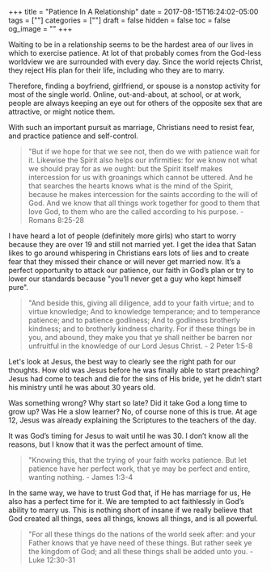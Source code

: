 +++
title = "Patience In A Relationship"
date = 2017-08-15T16:24:02-05:00
tags = [""]
categories = [""]
draft = false
hidden = false
toc = false
og_image = ""
+++

Waiting to be in a relationship seems to be the hardest area of our lives in which to exercise patience. At lot of that probably comes from the God-less worldview we are surrounded with every day. Since the world rejects Christ, they reject His plan for their life, including who they are to marry.

<!--more-->

Therefore, finding a boyfriend, girlfriend, or spouse is a nonstop activity for most of the single world. Online, out-and-about, at school, or at work, people are always keeping an eye out for others of the opposite sex that are attractive, or might notice them.

With such an important pursuit as marriage, Christians need to resist fear, and practice patience and self-control.

> "But if we hope for that we see not, then do we with patience wait for it. Likewise the Spirit also helps our infirmities: for we know not what we should pray for as we ought: but the Spirit itself makes intercession for us with groanings which cannot be uttered. And he that searches the hearts knows what is the mind of the Spirit, because he makes intercession for the saints according to the will of God. And we know that all things work together for good to them that love God, to them who are the called according to his purpose. - Romans 8:25-28

I have heard a lot of people (definitely more girls) who start to worry because they are over 19 and still not married yet. I get the idea that Satan likes to go around whispering in Christians ears lots of lies and to create fear that they missed their chance or will never get married now. It’s a perfect opportunity to attack our patience, our faith in God’s plan or try to lower our standards because "you’ll never get a guy who kept himself pure".

> "And beside this, giving all diligence, add to your faith virtue; and to virtue knowledge; And to knowledge temperance; and to temperance patience; and to patience godliness; And to godliness brotherly kindness; and to brotherly kindness charity. For if these things be in you, and abound, they make you that ye shall neither be barren nor unfruitful in the knowledge of our Lord Jesus Christ. - 2 Peter 1:5-8

Let's look at Jesus, the best way to clearly see the right path for our thoughts. How old was Jesus before he was finally able to start preaching? Jesus had come to teach and die for the sins of His bride, yet he didn’t start his ministry until he was about 30 years old.

Was something wrong? Why start so late? Did it take God a long time to grow up? Was He a slow learner? No, of course none of this is true. At age 12, Jesus was already explaining the Scriptures to the teachers of the day.

It was God’s timing for Jesus to wait until he was 30. I don’t know all the reasons, but I know that it was the perfect amount of time.

> "Knowing this, that the trying of your faith works patience. But let patience have her perfect work, that ye may be perfect and entire, wanting nothing. - James 1:3-4

In the same way, we have to trust God that, if He has marriage for us, He also has a perfect time for it. We are tempted to act faithlessly in God’s ability to marry us. This is nothing short of insane if we really believe that God created all things, sees all things, knows all things, and is all powerful.

> "For all these things do the nations of the world seek after: and your Father knows that ye have need of these things. But rather seek ye the kingdom of God; and all these things shall be added unto you. - Luke 12:30-31

